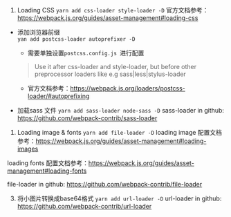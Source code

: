 1. Loading CSS
`yarn add css-loader style-loader -D`
官方文档参考：https://webpack.js.org/guides/asset-management#loading-css
- 添加浏览器前缀  
  `yan add postcss-loader autoprefixer -D`
  - 需要单独设置`postcss.config.js `进行配置
  > Use it after css-loader and style-loader, but before other preprocessor loaders like e.g sass|less|stylus-loader
  - 官方文档参考：https://webpack.js.org/loaders/postcss-loader/#autoprefixing

- 加载sass 文件
  `yarn add sass-loader node-sass -D`
  sass-loader in github: https://github.com/webpack-contrib/sass-loader


1. Loading image & fonts
`yarn add file-loader -D`
loading image 配置文档参考：https://webpack.js.org/guides/asset-management#loading-images

loading fonts 配置文档参考：https://webpack.js.org/guides/asset-management#loading-fonts

file-loader in github: https://github.com/webpack-contrib/file-loader

3. 将小图片转换成base64格式
`yarn add url-loader -D`
url-loader in github: https://github.com/webpack-contrib/url-loader




  
